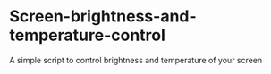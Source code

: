# Screen-brightness-and-temperature-control
A simple script to control brightness and temperature of your screen
